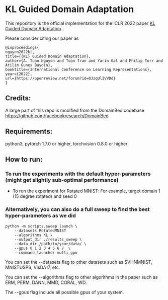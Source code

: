 # KL Guided Domain Adaptation

This repository is the official implementation for the ICLR 2022 paper [KL Guided Domain Adaptation](https://openreview.net/forum?id=0JzqUlIVVDd).

Please consider citing our paper as

```
@inproceedings{
nguyen2022kl,
title={{KL} Guided Domain Adaptation},
author={A. Tuan Nguyen and Toan Tran and Yarin Gal and Philip Torr and Atilim Gunes Baydin},
booktitle={International Conference on Learning Representations},
year={2022},
url={https://openreview.net/forum?id=0JzqUlIVVDd}
}
```

## Credits:

A large part of this repo is modified from the DomainBed codebase https://github.com/facebookresearch/DomainBed

## Requirements:
python3, pytorch 1.7.0 or higher, torchvision 0.8.0 or higher

## How to run:

### To run the experiments with the default hyper-parameters (might get slightly sub-optimal performance)

- To run the experiment for Rotated MNIST: For example, target domain 1 (15 degree rotated) and seed 0

### Alternatively, you can also do a full sweep to find the best hyper-parameters as we did

```
python -m scripts.sweep launch \
    --datasets RotatedMNIST 
    --algorithms KL \
    --output_dir ./results_sweep \
    --data_dir /path/to/your/data/ \
    --gpus 0 1 2 3 4 5 6 7  \
    --command_launcher multi_gpu 
```

You can set the --datasets flag to other datasets such as SVHNMNIST, MNISTUSPS, VisDA17, etc.

You can set the --algorithms flag to other algorithms in the paper such as ERM, PERM, DANN, MMD, CORAL, WD.

The --gpus flag include all possible gpus of your system.
